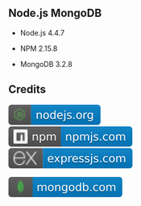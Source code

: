 Node.js MongoDB
---------------

- Node.js 4.4.7

- NPM 2.15.8

- MongoDB 3.2.8

Credits
-------
[![image](
Badges/nodejs.org.svg?raw=true)](https://nodejs.org)  
[![image](
Badges/npmjs.com.svg?raw=true)](https://npmjs.com)  
[![image](
Badges/expressjs.com.svg?raw=true)](https://expressjs.com)  

[![image](
Badges/mongodb.com.svg?raw=true)](https://mongodb.com)  
